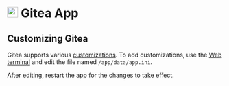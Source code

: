 # <img src="/documentation/img/gitea-logo.png" width="25px"> Gitea App

## Customizing Gitea

Gitea supports various [customizations](https://docs.gitea.io/en-us/config-cheat-sheet/).
To add customizations, use the [Web terminal](apps/#web-terminal) and edit
the file named `/app/data/app.ini`.

After editing, restart the app for the changes to take effect.

